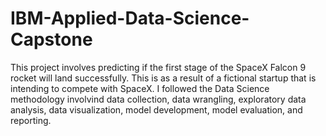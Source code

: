 # IBM-Applied-Data-Science-Capstone
This project involves predicting if the first stage of the SpaceX Falcon 9 rocket will land successfully.  This is as a result of a fictional startup that is intending to compete with SpaceX.  I followed the Data Science methodology involvind data collection, data wrangling, exploratory data analysis, data visualization, model development, model evaluation, and reporting.
